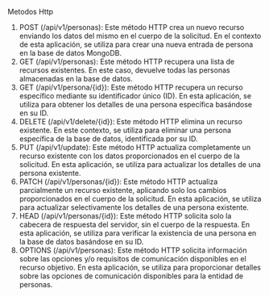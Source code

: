 Metodos Http

1. POST (/api/v1/personas): Este método HTTP crea un nuevo recurso enviando los datos del mismo en el cuerpo de la solicitud. En el contexto de esta aplicación, se utiliza para crear una nueva entrada de persona en la base de datos MongoDB.
2. GET (/api/v1/personas): Este método HTTP recupera una lista de recursos existentes. En este caso, devuelve todas las personas almacenadas en la base de datos.
2. GET (/api/v1/persona/{id}): Este método HTTP recupera un recurso específico mediante su identificador único (ID). En esta aplicación, se utiliza para obtener los detalles de una persona específica basándose en su ID.
4. DELETE (/api/v1/delete/{id}): Este método HTTP elimina un recurso existente. En este contexto, se utiliza para eliminar una persona específica de la base de datos, identificada por su ID.
5. PUT (/api/v1/update): Este método HTTP actualiza completamente un recurso existente con los datos proporcionados en el cuerpo de la solicitud. En esta aplicación, se utiliza para actualizar los detalles de una persona existente.
6. PATCH (/api/v1/personas/{id}): Este método HTTP actualiza parcialmente un recurso existente, aplicando solo los cambios proporcionados en el cuerpo de la solicitud. En esta aplicación, se utiliza para actualizar selectivamente los detalles de una persona existente.
7. HEAD (/api/v1/personas/{id}): Este método HTTP solicita solo la cabecera de respuesta del servidor, sin el cuerpo de la respuesta. En esta aplicación, se utiliza para verificar la existencia de una persona en la base de datos basándose en su ID.
8. OPTIONS (/api/v1/personas): Este método HTTP solicita información sobre las opciones y/o requisitos de comunicación disponibles en el recurso objetivo. En esta aplicación, se utiliza para proporcionar detalles sobre las opciones de comunicación disponibles para la entidad de personas.
